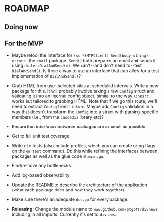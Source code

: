 # ROADMAP

## Doing now

## For the MVP

- Maybe retool the interface for `(sc *SMTPClient) Send(body string) error` in the `email` package. `Send()` both prepares an email and sends it using `dialer.DialAndSend(m)`. We can't--and don't need to--test `DialAndSend()`. Is there a way to use an interface that can allow for a test implementation of `DialAndSend()`?

- Grab HTML from user-selected sites at scheduled intervals. Write a new package for this. It will probably involve taking a raw `Config` struct and validating it into an internal config object, similar to the way `linksrc` works but tailored to grabbing HTML. Note that if we go this route, we'll need to extract `Config` from `linksrc`. Maybe add `Config` validation in a way that doesn't transform the `Config` into a struct with parsing-specific members (i.e., from the `cascadia` library etc)?

- Ensure that interfaces between packages are as small as possible

- Get to full unit test coverage

- Write e2e tests (also include profiles, which you can create using flags on the `go test` command). Do this while refining the interfaces between packages as well as the glue code in `main.go`.

- Find/remove any bottlenecks

- Add log-based observability

- Update the README to describe the architecture of the application (what each package does and how they work together).

- Make sure there's an adequate `doc.go` for every package.

- **Releasing:** Change the module name to `www.github.com/ptgott/divnews`, including in all imports. Currently it's set to `divnews`.
